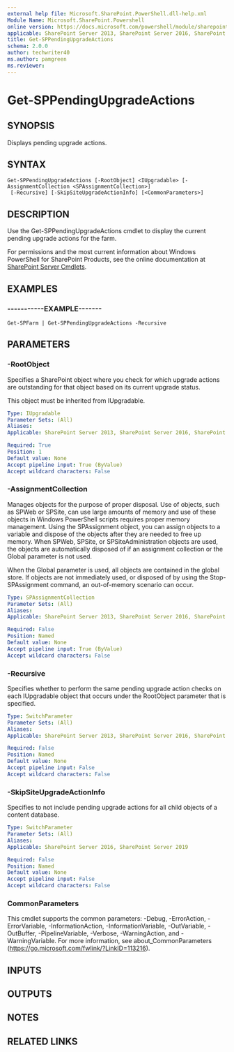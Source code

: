 ```yaml
---
external help file: Microsoft.SharePoint.PowerShell.dll-help.xml
Module Name: Microsoft.SharePoint.Powershell
online version: https://docs.microsoft.com/powershell/module/sharepoint-server/get-sppendingupgradeactions
applicable: SharePoint Server 2013, SharePoint Server 2016, SharePoint Server 2019
title: Get-SPPendingUpgradeActions
schema: 2.0.0
author: techwriter40
ms.author: pamgreen
ms.reviewer:
---
```


# Get-SPPendingUpgradeActions

## SYNOPSIS

Displays pending upgrade actions.



## SYNTAX

```
Get-SPPendingUpgradeActions [-RootObject] <IUpgradable> [-AssignmentCollection <SPAssignmentCollection>]
 [-Recursive] [-SkipSiteUpgradeActionInfo] [<CommonParameters>]
```

## DESCRIPTION
Use the Get-SPPendingUpgradeActions cmdlet to display the current pending upgrade actions for the farm.

For permissions and the most current information about Windows PowerShell for SharePoint Products, see the online documentation at [SharePoint Server Cmdlets](https://docs.microsoft.com/powershell/sharepoint/sharepoint-server/sharepoint-server-cmdlets).

## EXAMPLES

### -----------EXAMPLE------- 
```
Get-SPFarm | Get-SPPendingUpgradeActions -Recursive
```

## PARAMETERS

### -RootObject
Specifies a SharePoint object where you check for which upgrade actions are outstanding for that object based on its current upgrade status.

This object must be inherited from IUpgradable.

```yaml
Type: IUpgradable
Parameter Sets: (All)
Aliases: 
Applicable: SharePoint Server 2013, SharePoint Server 2016, SharePoint Server 2019

Required: True
Position: 1
Default value: None
Accept pipeline input: True (ByValue)
Accept wildcard characters: False
```

### -AssignmentCollection
Manages objects for the purpose of proper disposal. Use of objects, such as SPWeb or SPSite, can use large amounts of memory and use of these objects in Windows PowerShell scripts requires proper memory management. Using the SPAssignment object, you can assign objects to a variable and dispose of the objects after they are needed to free up memory. When SPWeb, SPSite, or SPSiteAdministration objects are used, the objects are automatically disposed of if an assignment collection or the Global parameter is not used.

When the Global parameter is used, all objects are contained in the global store. If objects are not immediately used, or disposed of by using the Stop-SPAssignment command, an out-of-memory scenario can occur.

```yaml
Type: SPAssignmentCollection
Parameter Sets: (All)
Aliases: 
Applicable: SharePoint Server 2013, SharePoint Server 2016, SharePoint Server 2019

Required: False
Position: Named
Default value: None
Accept pipeline input: True (ByValue)
Accept wildcard characters: False
```

### -Recursive
Specifies whether to perform the same pending upgrade action checks on each IUpgradable object that occurs under the RootObject parameter that is specified.

```yaml
Type: SwitchParameter
Parameter Sets: (All)
Aliases: 
Applicable: SharePoint Server 2013, SharePoint Server 2016, SharePoint Server 2019

Required: False
Position: Named
Default value: None
Accept pipeline input: False
Accept wildcard characters: False
```

### -SkipSiteUpgradeActionInfo
Specifies to not include pending upgrade actions for all child objects of a content database.

```yaml
Type: SwitchParameter
Parameter Sets: (All)
Aliases: 
Applicable: SharePoint Server 2016, SharePoint Server 2019

Required: False
Position: Named
Default value: None
Accept pipeline input: False
Accept wildcard characters: False
```

### CommonParameters
This cmdlet supports the common parameters: -Debug, -ErrorAction, -ErrorVariable, -InformationAction, -InformationVariable, -OutVariable, -OutBuffer, -PipelineVariable, -Verbose, -WarningAction, and -WarningVariable. For more information, see about_CommonParameters (https://go.microsoft.com/fwlink/?LinkID=113216).

## INPUTS

## OUTPUTS

## NOTES

## RELATED LINKS

